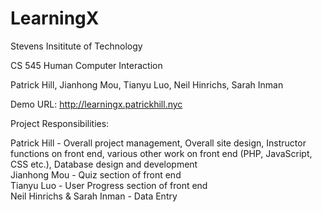 # LearningX

Stevens Insititute of Technology 

CS 545 Human Computer Interaction

Patrick Hill, Jianhong Mou, Tianyu Luo, Neil Hinrichs, Sarah Inman

Demo URL:  http://learningx.patrickhill.nyc

Project Responsibilities:

Patrick Hill -  Overall project management, Overall site design, Instructor functions on front end, various other work on front end (PHP, JavaScript, CSS etc.),
Database design and development<br>
Jianhong Mou - Quiz section of front end<br>
Tianyu Luo - User Progress section of front end<br>
Neil Hinrichs & Sarah Inman  - Data Entry
